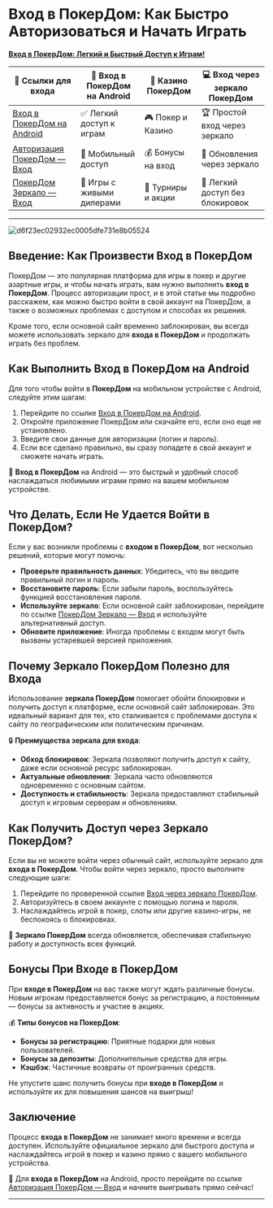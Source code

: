 # Вход в ПокерДом: Как Быстро Авторизоваться и Начать Играть

[**Вход в ПокерДом: Легкий и Быстрый Доступ к Играм!**](https://brandplay.link/Bxg7SC7H)

| 🔗 Ссылки для входа | 📲 Вход в ПокерДом на Android | 🎰 Казино ПокерДом | 💻 Вход через зеркало ПокерДом |
|----------------------|------------------------------|--------------------|-----------------------------|
| [Вход в ПокерДом на Android](https://brandplay.link/Bxg7SC7H) | ✅ Легкий доступ к играм | 🎮 Покер и Казино | 🏆 Простой вход через зеркало |
| [Авторизация ПокерДом — Вход](https://brandplay.link/Bxg7SC7H) | 📲 Мобильный доступ | 💰 Бонусы на вход | 🎯 Обновления через зеркало |
| [ПокерДом Зеркало — Вход](https://brandplay.link/Bxg7SC7H) | 🎰 Игры с живыми дилерами | 🏅 Турниры и акции | 🎉 Легкий доступ без блокировок |

---
![d6f23ec02932ec0005dfe731e8b05524](https://github.com/user-attachments/assets/a9f53a43-76e7-4df6-85ad-69cfa1d708ae)

## Введение: Как Произвести Вход в ПокерДом

ПокерДом — это популярная платформа для игры в покер и другие азартные игры, и чтобы начать играть, вам нужно выполнить **вход в ПокерДом**. Процесс авторизации прост, и в этой статье мы подробно расскажем, как можно быстро войти в свой аккаунт на ПокерДом, а также о возможных проблемах с доступом и способах их решения.

Кроме того, если основной сайт временно заблокирован, вы всегда можете использовать зеркало для **входа в ПокерДом** и продолжать играть без проблем.

## Как Выполнить Вход в ПокерДом на Android

Для того чтобы войти в **ПокерДом** на мобильном устройстве с Android, следуйте этим шагам:

1. Перейдите по ссылке [Вход в ПокерДом на Android](https://brandplay.link/Bxg7SC7H).
2. Откройте приложение ПокерДом или скачайте его, если оно еще не установлено.
3. Введите свои данные для авторизации (логин и пароль).
4. Если все сделано правильно, вы сразу попадете в свой аккаунт и сможете начать играть.

📱 **Вход в ПокерДом** на Android — это быстрый и удобный способ наслаждаться любимыми играми прямо на вашем мобильном устройстве.

## Что Делать, Если Не Удается Войти в ПокерДом?

Если у вас возникли проблемы с **входом в ПокерДом**, вот несколько решений, которые могут помочь:

- **Проверьте правильность данных**: Убедитесь, что вы вводите правильный логин и пароль.
- **Восстановите пароль**: Если забыли пароль, воспользуйтесь функцией восстановления пароля.
- **Используйте зеркало**: Если основной сайт заблокирован, перейдите по ссылке [ПокерДом Зеркало — Вход](https://brandplay.link/Bxg7SC7H) и используйте альтернативный доступ.
- **Обновите приложение**: Иногда проблемы с входом могут быть вызваны устаревшей версией приложения.

## Почему Зеркало ПокерДом Полезно для Входа

Использование **зеркала ПокерДом** помогает обойти блокировки и получить доступ к платформе, если основной сайт заблокирован. Это идеальный вариант для тех, кто сталкивается с проблемами доступа к сайту по географическим или политическим причинам.

🔒 **Преимущества зеркала для входа**:
- **Обход блокировок**: Зеркала позволяют получить доступ к сайту, даже если основной ресурс заблокирован.
- **Актуальные обновления**: Зеркала часто обновляются одновременно с основным сайтом.
- **Доступность и стабильность**: Зеркала предоставляют стабильный доступ к игровым серверам и обновлениям.

## Как Получить Доступ через Зеркало ПокерДом?

Если вы не можете войти через обычный сайт, используйте зеркало для **входа в ПокерДом**. Чтобы войти через зеркало, просто выполните следующие шаги:

1. Перейдите по проверенной ссылке [Вход через зеркало ПокерДом](https://brandplay.link/Bxg7SC7H).
2. Авторизуйтесь в своем аккаунте с помощью логина и пароля.
3. Наслаждайтесь игрой в покер, слоты или другие казино-игры, не беспокоясь о блокировках.

🎰 **Зеркало ПокерДом** всегда обновляется, обеспечивая стабильную работу и доступность всех функций.

## Бонусы При Входе в ПокерДом

При **входе в ПокерДом** на вас также могут ждать различные бонусы. Новым игрокам предоставляется бонус за регистрацию, а постоянным — бонусы за активность и участие в акциях.

💰 **Типы бонусов на ПокерДом**:
- **Бонусы за регистрацию**: Приятные подарки для новых пользователей.
- **Бонусы за депозиты**: Дополнительные средства для игры.
- **Кэшбэк**: Частичные возвраты от проигранных средств.

Не упустите шанс получить бонусы при **входе в ПокерДом** и используйте их для повышения шансов на выигрыш!

## Заключение

Процесс **входа в ПокерДом** не занимает много времени и всегда доступен. Используйте официальное зеркало для быстрого доступа и наслаждайтесь игрой в покер и казино прямо с вашего мобильного устройства.

📲 Для **входа в ПокерДом** на Android, просто перейдите по ссылке [Авторизация ПокерДом — Вход](https://brandplay.link/Bxg7SC7H) и начните выигрывать прямо сейчас!

---

